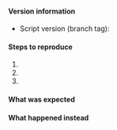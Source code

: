 <!--
Thanks for contributing !

Please note:
- These comments won't show up when you submit your issue.
- Please choose a descriptive title, ex. : "The package, didn't locked".
- Try to provide as many details as possible on the below list.
- If requesting a new feature, please explain why you'd like to see it added.
-->

#### Version information

* Script version (branch tag):

#### Steps to reproduce

1. 
2. 
3. 

#### What was expected


#### What happened instead
